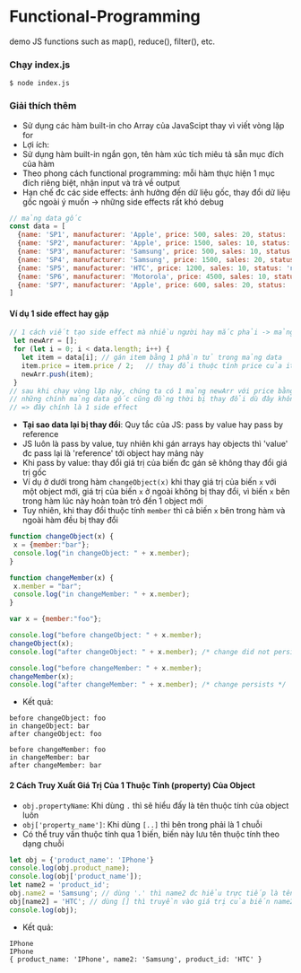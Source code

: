 # Functional-Programming
demo JS functions such as map(), reduce(), filter(), etc.

### Chạy index.js
```
$ node index.js
```

### Giải thích thêm
* Sử dụng các hàm built-in cho Array của JavaScipt thay vì viết vòng lặp for
* Lợi ích:
 * Sử dụng hàm built-in ngắn gọn, tên hàm xúc tích miêu tả sẵn mục đích của hàm
 * Theo phong cách functional programming: mỗi hàm thực hiện 1 mục đích riêng biệt, nhận input và trả về output
 * Hạn chế đc các side effects: ảnh hưởng đến dữ liệu gốc, thay đổi dữ liệu gốc ngoài ý muốn -> những side effects rất khó debug

```js
// mảng data gốc
const data = [
  {name: 'SP1', manufacturer: 'Apple', price: 500, sales: 20, status: 'old'},
  {name: 'SP2', manufacturer: 'Apple', price: 1500, sales: 10, status: 'new'},
  {name: 'SP3', manufacturer: 'Samsung', price: 500, sales: 10, status: 'old'},
  {name: 'SP4', manufacturer: 'Samsung', price: 1500, sales: 20, status: 'new'},
  {name: 'SP5', manufacturer: 'HTC', price: 1200, sales: 10, status: 'new'},
  {name: 'SP6', manufacturer: 'Motorola', price: 4500, sales: 10, status: 'old'},
  {name: 'SP7', manufacturer: 'Apple', price: 600, sales: 20, status: 'old'},
]
```

#### Ví dụ 1 side effect hay gặp 
```js
// 1 cách viết tạo side effect mà nhiều người hay mắc phải -> mảng data gốc bị thay đổi
 let newArr = [];
 for (let i = 0; i < data.length; i++) {
   let item = data[i]; // gán item bằng 1 phần tử trong mảng data 
   item.price = item.price / 2;   // thay đổi thuộc tính price của item -> data.price cũng thay đổi theo
   newArr.push(item);
 }
// sau khi chạy vòng lặp này, chúng ta có 1 mảng newArr với price bằng 1 nửa
// những chính mảng data gốc cũng đồng thời bị thay đổi dù đây không phải là chủ ý của chúng ta
// => đây chính là 1 side effect
```
* **Tại sao data lại bị thay đổi**: Quy tắc của JS: pass by value hay pass by reference 
 * JS luôn là pass by value, tuy nhiên khi gán arrays hay objects thì 'value' đc pass lại là 'reference' tới object hay mảng này
 * Khi pass by value: thay đổi giá trị của biến đc gán sẽ không thay đổi giá trị gốc
 * Ví dụ ở dưới trong hàm `changeObject(x)` khi thay giá trị của biến `x` với một object mới, giá trị của biến `x` ở ngoài không bị thay đổi, vì biến `x` bên trong hàm lúc này hoàn toàn trỏ đến 1 object mới
 * Tuy nhiên, khi thay đổi thuộc tính `member` thì cả biến `x` bên trong hàm và ngoài hàm đều bị thay đổi
 ```js
function changeObject(x) {
  x = {member:"bar"};
  console.log("in changeObject: " + x.member);
}

function changeMember(x) {
  x.member = "bar";
  console.log("in changeMember: " + x.member);
}

var x = {member:"foo"};

console.log("before changeObject: " + x.member);
changeObject(x);
console.log("after changeObject: " + x.member); /* change did not persist */

console.log("before changeMember: " + x.member);
changeMember(x);
console.log("after changeMember: " + x.member); /* change persists */
```
* Kết quả:
```
before changeObject: foo
in changeObject: bar
after changeObject: foo

before changeMember: foo
in changeMember: bar
after changeMember: bar
```

#### 2 Cách Truy Xuất Giá Trị Của 1 Thuộc Tính (property) Của Object
* `obj.propertyName`: Khi dùng `.` thì sẽ hiểu đấy là tên thuộc tính của object luôn
* `obj['property_name']`: Khi dùng `[..]` thì bên trong phải là 1 chuỗi
* Có thể truy vấn thuộc tính qua 1 biến, biến này lưu tên thuộc tính theo dạng chuỗi
```js
let obj = {'product_name': 'IPhone'}
console.log(obj.product_name);
console.log(obj['product_name']);
let name2 = 'product_id';
obj.name2 = 'Samsung'; // dùng '.' thì name2 đc hiểu trực tiếp là tên thực của thuộc tính
obj[name2] = 'HTC'; // dùng [] thì truyền vào giá trị của biến name2 là 'product_id'
console.log(obj);
```
* Kết quả:
```
IPhone
IPhone
{ product_name: 'IPhone', name2: 'Samsung', product_id: 'HTC' }
```
